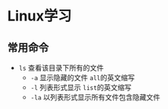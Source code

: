 # Linux学习

## 常用命令

- `ls` 查看该目录下所有的文件
  - `-a` 显示隐藏的文件 `all`的英文缩写
  - `-l` 列表形式显示 `list`的英文缩写
  - `-la` 以列表形式显示所有文件包含隐藏文件
